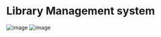 # Library Management system
![image](https://github.com/lewisMVP/DSA_Final/assets/115391097/5e50c753-2376-49a7-8894-ce63743f11ca)
![image](https://github.com/lewisMVP/DSA_Final/assets/115391097/b753a05b-e12f-4446-a9b6-ed6a27efad1f)


